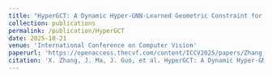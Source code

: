 ```yaml
---
title: "HyperGCT: A Dynamic Hyper-GNN-Learned Geometric Constraint for 3D Registration"
collection: publications
permalink: /publication/HyperGCT
date: 2025-10-21
venue: 'International Conference on Computer Vision'
paperurl: 'https://openaccess.thecvf.com/content/ICCV2025/papers/Zhang_HyperGCT_A_Dynamic_Hyper-GNN-Learned_Geometric_Constraint_for_3D_Registration_ICCV_2025_paper.pdf'
citation: 'X. Zhang, J. Ma, J. Guo, et al. HyperGCT: A Dynamic Hyper-GNN-Learned Geometric Constraint for 3D Registration[C]//Proceedings of the IEEE/CVF International Conference on Computer Vision. 2025:24750-24759 .'
---
```

